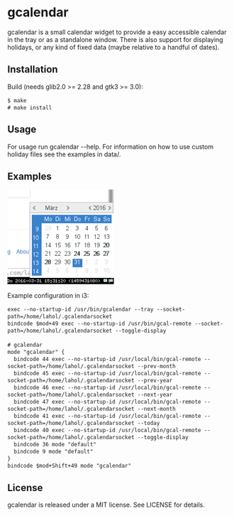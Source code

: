 # gcalendar #

gcalendar is a small calendar widget to provide a easy accessible calendar in the tray or as a standalone window.
There is also support for displaying holidays, or any kind of fixed data (maybe relative to a handful of dates).

## Installation ##
Build (needs glib2.0 >= 2.28 and gtk3 >= 3.0):

    $ make
    # make install

## Usage ##
For usage run gcalendar --help. For information on how to use custom holiday files see the examples in data/.

## Examples ##

![gcalendar in tray](examples/gcalendar.png)

Example configuration in i3:

    exec --no-startup-id /usr/bin/gcalendar --tray --socket-path=/home/lahol/.gcalendarsocket
    bindcode $mod+49 exec --no-startup-id /usr/bin/gcal-remote --socket-path=/home/lahol/.gcalendarsocket --toggle-display

    # gcalendar
    mode "gcalendar" {
      bindcode 44 exec --no-startup-id /usr/local/bin/gcal-remote --socket-path=/home/lahol/.gcalendarsocket --prev-month
      bindcode 45 exec --no-startup-id /usr/local/bin/gcal-remote --socket-path=/home/lahol/.gcalendarsocket --prev-year
      bindcode 46 exec --no-startup-id /usr/local/bin/gcal-remote --socket-path=/home/lahol/.gcalendarsocket --next-year
      bindcode 47 exec --no-startup-id /usr/local/bin/gcal-remote --socket-path=/home/lahol/.gcalendarsocket --next-month
      bindcode 41 exec --no-startup-id /usr/local/bin/gcal-remote --socket-path=/home/lahol/.gcalendarsocket --today
      bindcode 40 exec --no-startup-id /usr/local/bin/gcal-remote --socket-path=/home/lahol/.gcalendarsocket --toggle-display
      bindcode 36 mode "default"
      bindcode 9 mode "default"
    }
    bindcode $mod+Shift+49 mode "gcalendar"

## License ##

gcalendar is released under a MIT license. See LICENSE for details.

